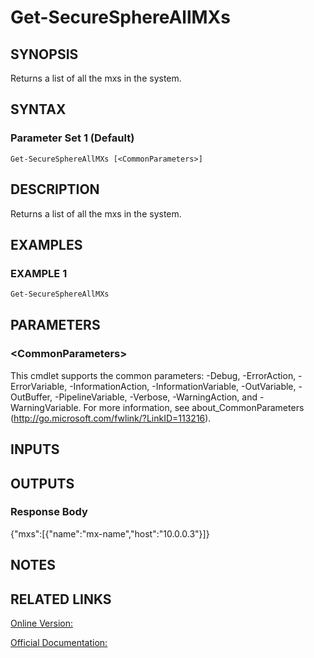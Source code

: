 ﻿# Get-SecureSphereAllMXs

## SYNOPSIS
Returns a list of all the mxs in the system.

## SYNTAX

### Parameter Set 1 (Default)
```
Get-SecureSphereAllMXs [<CommonParameters>]
```

## DESCRIPTION
Returns a list of all the mxs in the system.

## EXAMPLES

### EXAMPLE 1

```powershell
Get-SecureSphereAllMXs
```

## PARAMETERS

### \<CommonParameters\>
This cmdlet supports the common parameters: -Debug, -ErrorAction, -ErrorVariable, -InformationAction, -InformationVariable, -OutVariable, -OutBuffer, -PipelineVariable, -Verbose, -WarningAction, and -WarningVariable. For more information, see about_CommonParameters (http://go.microsoft.com/fwlink/?LinkID=113216).

## INPUTS

## OUTPUTS

### Response Body
{"mxs":[{"name":"mx-name","host":"10.0.0.3"}]}

## NOTES

## RELATED LINKS

[Online Version:](https://github.com/akshinmustafayev/Documentation/MD)

[Official Documentation:](https://docs.imperva.com/bundle/v13.6-api-reference-guide/page/61838.htm)



